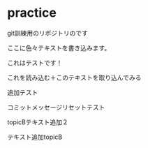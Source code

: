 # practice
git訓練用のリポジトリのです

ここに色々テキストを書き込みます。

これはテストです！

これを読み込む＋このテキストを取り込んでみる

追加テスト

コミットメッセージリセットテスト

topicBテキスト追加２


テキスト追加topicB
